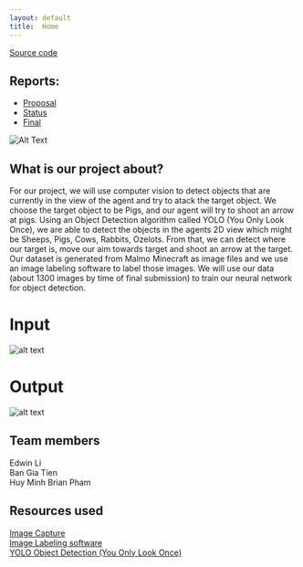 ```yaml
---
layout: default
title:  Home
---
```


[Source code](https://github.com/hoelyhuy/HoodRobin)

## Reports:

- [Proposal](proposal.html)
- [Status](status.html)
- [Final](final.html)

![Alt Text](https://media.giphy.com/media/qYV4rEOtu7k4M/giphy.gif)

## What is our project about?
For our project, we will use computer vision to detect objects that are currently in the view of the agent and try to atack the target object. We choose the target object to be Pigs, and our agent will try to shoot an arrow at pigs. Using an Object Detection algorithm called YOLO (You Only Look Once), we are able to detect the objects in the agents 2D view which might be Sheeps, Pigs, Cows, Rabbits, Ozelots. From that, we can detect where our target is, move our aim towards target and shoot an arrow at the target. 
Our dataset is generated from Malmo Minecraft as image files and we use an image labeling software to label those images. We will use our data (about 1300 images by time of final submission) to train our neural network for object detection. 
<br />
# Input
![alt text](https://ibb.co/hWhFtQC)
# Output
![alt text](https://ibb.co/8McH2pH)
<br />
## Team members
Edwin Li
<br />
Ban Gia Tien
<br />
Huy Minh Brian Pham

## Resources used
[Image Capture](https://github.com/jennyzeng/Minecraft-AI)
<br />
[Image Labeling software](https://github.com/tzutalin/labelImg)
<br />
[YOLO Object Detection (You Only Look Once)](https://github.com/thtrieu/darkflow)

